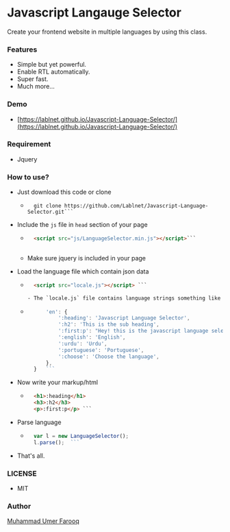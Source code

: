 
# Javascript Langauge Selector

Create your frontend website in multiple languages by using this class.

### Features
- Simple but yet powerful.
- Enable RTL automatically.
- Super fast.
- Much more...

### Demo
- [https://lablnet.github.io/Javascript-Language-Selector/](https://lablnet.github.io/Javascript-Language-Selector/)

### Requirement
- Jquery

### How to use?

- Just download this code or clone
	- ``` 
		git clone https://github.com/Lablnet/Javascript-Language-Selector.git```

- Include the `js` file in `head` section of your page
	- ```html 
		<script src="js/LanguageSelector.min.js"></script>```
		
	- Make sure jquery is included in your page

- Load the language file which contain json data
	- ```html 
		<script src="locale.js"></script> ```
		
	  - The `locale.js` file contains language strings something like
	- ```js lang = {
			'en': {
				':heading': 'Javascript Language Selector',
				':h2': 'This is the sub heading',
				':first:p': "Hey! this is the javascript language selector",
				':english': 'English',
				':urdu': 'Urdu',
				':portuguese': 'Portuguese',
				':choose': 'Choose the language',
			},
		}	```
- Now write your markup/html
	- ```html
		<h1>:heading</h1>
		<h3>:h2</h3>
		<p>:first:p</p>	```
- Parse language
	- ```js
		var l = new LanguageSelector();
		l.parse();	```

- That's all.


### LICENSE
- MIT

### Author
[Muhammad Umer Farooq](https://lablnet.github.io/profile/)
